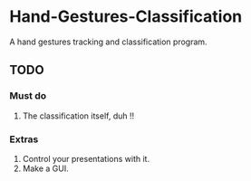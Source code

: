 # Hand-Gestures-Classification
A hand gestures tracking and classification program.

## TODO
### Must do
1. The classification itself, duh !!

### Extras
1. Control your presentations with it.
2. Make a GUI.

